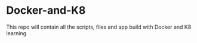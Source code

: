 # Docker-and-K8
This repo will contain all the scripts, files and app build with Docker and K8 learning
